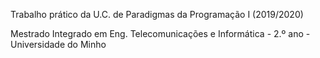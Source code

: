 Trabalho prático da U.C. de Paradigmas da Programação I (2019/2020)

Mestrado Integrado em Eng. Telecomunicações e Informática - 2.º ano - Universidade do Minho
